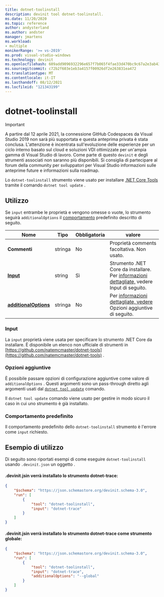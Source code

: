 ```yaml
---
title: dotnet-toolinstall
description: devinit tool dotnet-toolinstall.
ms.date: 11/20/2020
ms.topic: reference
author: andysterland
ms.author: andster
manager: jmartens
ms.workload:
- multiple
monikerRange: '>= vs-2019'
ms.prod: visual-studio-windows
ms.technology: devinit
ms.openlocfilehash: 609add9096932296e657f7b065f4fae33d470bc9c67a2e3ab4394246c6d0e74d
ms.sourcegitcommit: c72b2f603e1eb3a4157f00926df2e263831ea472
ms.translationtype: MT
ms.contentlocale: it-IT
ms.lasthandoff: 08/12/2021
ms.locfileid: "121343199"
---
```

# <a name="dotnet-toolinstall"></a>dotnet-toolinstall

> [!IMPORTANT]
> A partire dal 12 aprile 2021, la connessione GitHub Codespaces da Visual Studio 2019 non sarà più supportata e questa anteprima privata è stata conclusa. L'attenzione è incentrata sull'evoluzione delle esperienze per un ciclo interno basato sul cloud e soluzioni VDI ottimizzate per un'ampia gamma di Visual Studio di lavoro. Come parte di questo `devinit` e degli strumenti associati non saranno più disponibili. Si consiglia di partecipare al forum della community per sviluppatori per Visual Studio informazioni sulle anteprime future e informazioni sulla roadmap.

Lo `dotnet-toolinstall` strumento viene usato per installare [.NET Core Tools](https://dotnet.microsoft.com/) tramite il comando `dotnet tool update` .

## <a name="usage"></a>Utilizzo

Se `input` entrambe le proprietà e vengono omesse o vuote, lo strumento seguirà `additionalOptions` il [comportamento](#default-behavior) predefinito descritto di seguito.

| Nome                                             | Tipo   | Obbligatoria | valore                                                                 |
|--------------------------------------------------|--------|----------|-----------------------------------------------------------------------|
| **Commenti**                                     | stringa | No       | Proprietà comments facoltativa. Non usato.                                 |
| [**Input**](#input)                              | string | Sì      | Strumento .NET Core da installare. Per [informazioni dettagliate,](#input) vedere Input di seguito. |
| [**additionalOptions**](#additional-options)     | stringa | No       | Per [informazioni dettagliate, vedere](#additional-options) Opzioni aggiuntive di seguito.      |

### <a name="input"></a>Input

La `input` proprietà viene usata per specificare lo strumento .NET Core da installare. È disponibile un elenco non ufficiale di strumenti in [https://github.com/natemcmaster/dotnet-tools](https://github.com/natemcmaster/dotnet-tools) .

### <a name="additional-options"></a>Opzioni aggiuntive

È possibile passare opzioni di configurazione aggiuntive come valore di `additionalOptions` . Questi argomenti sono un pass-through diretto agli argomenti usati dal [`dotnet tool update`](/dotnet/core/tools/global-tools#update-a-tool) comando.

Il `dotnet tool update` comando viene usato per gestire in modo sicuro il caso in cui uno strumento è già installato.

### <a name="default-behavior"></a>Comportamento predefinito

Il comportamento predefinito dello `dotnet-toolinstall` strumento è l'errore come `input` richiesto.

## <a name="example-usage"></a>Esempio di utilizzo
Di seguito sono riportati esempi di come eseguire `dotnet-toolinstall` usando `.devinit.json` un oggetto .

#### <a name="devinitjson-that-will-install-the-dotnet-trace-tool"></a>.devinit.jsin verrà installato lo strumento dotnet-trace:
```json
{
    "$schema": "https://json.schemastore.org/devinit.schema-3.0",
    "run": [
        {
            "tool": "dotnet-toolinstall",
            "input": "dotnet-trace"
        }
    ]
}
```

#### <a name="devinitjson-that-will-install-the-dotnet-trace-tool-as-a-global-tool"></a>.devinit.jsin verrà installato lo strumento dotnet-trace come strumento globale:
```json
{
    "$schema": "https://json.schemastore.org/devinit.schema-3.0",
    "run": [
        {
            "tool": "dotnet-toolinstall",
            "input": "dotnet-trace",
            "additionalOptions": "--global"
        }
    ]
}
```